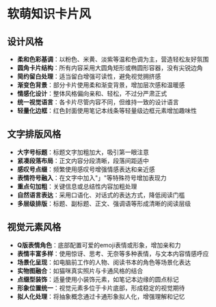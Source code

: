 # 软萌知识卡片风

## 设计风格

- **柔和色彩基调**：以粉色、米黄、淡紫等温和色调为主，营造轻松友好氛围
- **圆角卡片结构**：所有内容采用大圆角矩形或椭圆形容器，没有尖锐边角
- **简约留白处理**：适当留白增强可读性，避免视觉拥挤感
- **渐变色背景**：部分卡片使用柔和渐变背景，增加层次感和温暖感
- **情感化设计**：整体风格偏向亲和、轻松，不过分严肃正式
- **统一视觉语言**：各卡片尽管内容不同，但维持一致的设计语言
- **轻量化边框**：红色封面使用笔记本线条等轻量级边框元素增加趣味性

## 文字排版风格

- **大字号标题**：标题文字加粗加大，吸引第一眼注意
- **紧凑段落布局**：正文内容分段清晰，段落间距适中
- **感叹号点缀**：频繁使用感叹号增强情感表达和亲近感
- **表情符号融入**：在文字中加入"」"等特殊符号增加表现力
- **重点句加粗**：关键信息或总结性内容加粗处理
- **自然语言表达**：采用口语化、对话式的表达方式，降低阅读门槛
- **多层级排版**：标题、副标题、正文、强调语等形成清晰的阅读层级

## 视觉元素风格

- **Q版表情角色**：底部配置可爱的emoji表情或形象，增加亲和力
- **表情丰富多样**：使用惊讶、思考、无奈等多种表情，与文本内容情感呼应
- **场景化呈现**：如电脑前工作的人物、阅读书本的角色等场景化表达
- **实物图融合**：如猫咪真实照片与卡通风格的结合
- **点缀型装饰**：适量使用小装饰元素，如笔记本边缘的圆点标记
- **形象位置统一**：视觉元素多位于卡片底部，形成稳定的视觉期待
- **拟人化处理**：将抽象概念通过卡通形象拟人化，增强理解和记忆